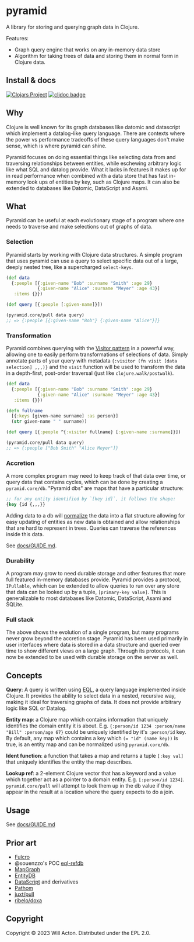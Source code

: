 # pyramid

A library for storing and querying graph data in Clojure.

Features:
* Graph query engine that works on any in-memory data store
* Algorithm for taking trees of data and storing them in normal form in Clojure
  data.

## Install & docs

[![Clojars Project](https://img.shields.io/clojars/v/town.lilac/pyramid.svg)](https://clojars.org/town.lilac/pyramid) [![cljdoc badge](https://cljdoc.org/badge/town.lilac/pyramid)](https://cljdoc.org/d/town.lilac/pyramid/CURRENT)


## Why

Clojure is well known for its graph databases like datomic and datascript which
implement a datalog-like query language. There are contexts where the power vs
performance tradeoffs of these query languages don't make sense, which is where
pyramid can shine.

Pyramid focuses on doing essential things like selecting data from and
traversing relationships between entities, while eschewing arbitrary logic like
what SQL and datalog provide. What it lacks in features it makes up for in read
performance when combined with a data store that has fast in-memory look ups of
entities by key, such as Clojure maps. It can also be extended to databases like
Datomic, DataScript and Asami.


## What

Pyramid can be useful at each evolutionary stage of a program where one needs
to traverse and make selections out of graphs of data.

### Selection

Pyramid starts by working with Clojure data structures. A simple program that
uses pyramid can use a query to select specific data out of a large, deeply
nested tree, like a supercharged `select-keys`.

```clojure
(def data
  {:people [{:given-name "Bob" :surname "Smith" :age 29}
            {:given-name "Alice" :surname "Meyer" :age 43}]
   :items {}})

(def query [{:people [:given-name]}])

(pyramid.core/pull data query)
;; => {:people [{:given-name "Bob"} {:given-name "Alice"}]}
```

### Transformation

Pyramid combines querying with the [Visitor pattern](https://en.wikipedia.org/wiki/Visitor_pattern)
in a powerful way, allowing one to easily perform transformations of selections
of data. Simply annotate parts of your query with metadata
`{:visitor (fn visit [data selection] ,,,)}` and the `visit` function will be
used to transform the data in a depth-first, post-order traversal (just like
`clojure.walk/postwalk`).

```clojure
(def data
  {:people [{:given-name "Bob" :surname "Smith" :age 29}
            {:given-name "Alice" :surname "Meyer" :age 43}]
   :items {}})

(defn fullname
  [{:keys [given-name surname] :as person}]
  (str given-name " " surname))

(def query [{:people ^{:visitor fullname} [:given-name :surname]}])

(pyramid.core/pull data query)
;; => {:people ["Bob Smith" "Alice Meyer"]}
 ```

### Accretion

A more complex program may need to keep track of that data over time, or query
data that contains cycles, which can be done by creating a `pyramid.core/db`.
"Pyramid dbs" are maps that have a particular structure:

```clojure
;; for any entity identified by `[key id]`, it follows the shape:
{key {id {,,,}}
```

Adding data to a db will [normalize](https://en.wikipedia.org/wiki/Database_normalization)
the data into a flat structure allowing for easy updating of entities as new
data is obtained and allow relationships that are hard to represent in trees.
Queries can traverse the references inside this data.

See [docs/GUIDE.md](docs/GUIDE.md).

### Durability

A program may grow to need durable storage and other features that more full
featured in-memory databases provide. Pyramid provides a protocol, `IPullable`,
which can be extended to allow queries to run over any store that data can be
looked up by a tuple, `[primary-key value]`. This is generalizable to most
databases like Datomic, DataScript, Asami and SQLite.

### Full stack

The above shows the evolution of a single program, but many programs never grow
beyond the accretion stage. Pyramid has been used primarily in user interfaces
where data is stored in a data structure and queried over time to show different
views on a large graph. Through its protocols, it can now be extended to be used
with durable storage on the server as well.

## Concepts

**Query**: A query is written using [EQL](https://edn-query-language.org/eql/1.0.0/what-is-eql.html),
a query language implemented inside Clojure. It provides the ability to select
data in a nested, recursive way, making it ideal for traversing graphs of data.
It does not provide arbitrary logic like SQL or Datalog.

**Entity map**: a Clojure map which contains information that uniquely identifies
the domain entity it is about. E.g. `{:person/id 1234 :person/name "Bill"
:person/age 67}` could be uniquely identified by it's `:person/id` key. By 
default, any map which contains a key which `(= "id" (name key))` is true, is an
entity map and can be normalized using `pyramid.core/db`.

**Ident function**: a function that takes a map and returns a tuple `[:key val]`
that uniquely identifies the entity the map describes.

**Lookup ref**: a 2-element Clojure vector that has a keyword and a value which
together act as a pointer to a domain entity. E.g. `[:person/id 1234]`.
`pyramid.core/pull` will attempt to look them up in the db value if they appear
in the result at a location where the query expects to do a join.

## Usage

See [docs/GUIDE.md](docs/GUIDE.md)

## Prior art

- [Fulcro](https://fulcro.fulcrologic.com/)
- @souenzzo's POC [eql-refdb](https://github.com/souenzzo/eql-refdb)
- [MapGraph](https://github.com/stuartsierra/mapgraph/blob/master/test/com/stuartsierra/mapgraph/compare.clj)
- [EntityDB](https://keechma.com/guides/entitydb/)
- [DataScript](https://github.com/tonsky/datascript/) and derivatives
- [Pathom](https://github.com/wilkerlucio/pathom)
- [juxt/pull](https://github.com/juxt/pull)
- [ribelo/doxa](https://github.com/ribelo/doxa)

## Copyright

Copyright © 2023 Will Acton. Distributed under the EPL 2.0.

